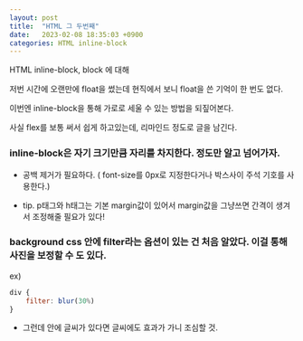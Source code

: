 ```yaml
---
layout: post
title:  "HTML 그 두번째"
date:   2023-02-08 18:35:03 +0900
categories: HTML inline-block
---
```


HTML inline-block, block 에 대해

저번 시간에 오랜만에 float을 썼는데 현직에서 보니 float을 쓴 기억이 한 번도 없다.

이번엔 inline-block을 통해 가로로 세울 수 있는 방법을 되짚어본다.

사실 flex를 보통 써서 쉽게 하고있는데, 리마인드 정도로 글을 남긴다.

### inline-block은 자기 크기만큼 자리를 차지한다. 정도만 알고 넘어가자.
- 공백 제거가 필요하다. ( font-size를 0px로 지정한다거나 박스사이 주석 기호를 사용한다.)

- tip. p태그와 h태그는 기본 margin값이 있어서 margin값을 그냥쓰면 간격이 생겨서 조정해줄 필요가 있다!


### background css 안에 filter라는 옵션이 있는 건 처음 알았다. 이걸 통해 사진을 보정할 수 도 있다.
ex)
```javascript
div {
    filter: blur(30%)
}
```
* 그런데 안에 글씨가 있다면 글씨에도 효과가 가니 조심할 것.

